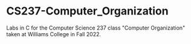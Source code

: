 # CS237-Computer_Organization

Labs in C for the Computer Science 237 class "Computer Organization" taken at Williams College in Fall 2022.
